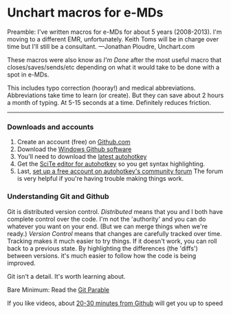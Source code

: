 Unchart macros for e-MDs
========================

Preamble: I've written macros for e-MDs for about 5 years (2008-2013). I'm moving to a different EMR, unfortunately. Keith Toms will be in charge over time but I'll still be a consultant. —Jonathan Ploudre, Unchart.com

These macros were also know as *I'm Done* after the most useful macro that closes/saves/sends/etc depending on what it would take to be done with a spot in e-MDs. 

This includes typo correction (hooray!) and medical abbreviations. Abbreviations take time to learn (or create). But they can save about 2 hours a  month of typing. At 5-15 seconds at a time. Definitely reduces friction.

------------------------------------

### Downloads and accounts

1. Create an account (free) on [Github.com](http://github.com)
1. Download the [Windows Github software](http://windows.github.com/) 
1. You'll need to download the [latest autohotkey](http://l.autohotkey.net/)
2.  Get the [SciTe editor for autohotkey](http://fincs.ahk4.net/scite4ahk/) so you get syntax highlighting.
3.  Last, [set up a free account on autohotkey's community forum](http://www.autohotkey.com/board/) The forum is very helpful if you're having trouble making things work. 

### Understanding Git and Github

Git is distributed version control. *Distributed* means that you and I  both have complete control over the code. I'm not the 'authority' and you can do whatever you want on your end. (But we can merge things when we're ready.) *Version Control* means that changes are carefully tracked over time. Tracking makes it much easier to try things. If it doesn't work, you can roll back to a previous state. By highlighting the differences (the 'diffs') between versions. it's much easier to follow how the code is being improved.

Git isn't a detail. It's worth learning about.

Bare Minimum: Read the [Git Parable](http://tom.preston-werner.com/2009/05/19/the-git-parable.html)

If you like videos, about [20-30 minutes from Github](http://www.youtube.com/watch?v=8oRjP8yj2Wo&feature=share&list=PLg7s6cbtAD165JTRsXh8ofwRw0PqUnkVH) will get you up to speed


